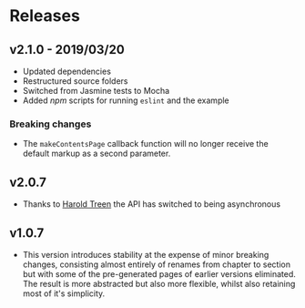 # Releases

## v2.1.0 - 2019/03/20

* Updated dependencies
* Restructured source folders
* Switched from Jasmine tests to Mocha
* Added *npm* scripts for running `eslint` and the example

### Breaking changes

* The `makeContentsPage` callback function will no longer receive the default markup as a second parameter.

## v2.0.7

* Thanks to [Harold Treen](https://github.com/haroldtreen) the API has switched to being asynchronous

## v1.0.7

* This version introduces stability at the expense of minor breaking changes, consisting almost entirely of renames from chapter to section but with some of the pre-generated pages of earlier versions eliminated. The result is more abstracted but also more flexible, whilst also retaining most of it's simplicity.
